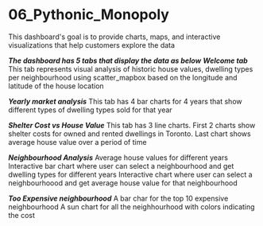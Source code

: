 # 06_Pythonic_Monopoly
This dashboard's goal is to provide charts, maps, and interactive visualizations that help customers explore the data 

***The dashboard has 5 tabs that display the data as below***
***Welcome tab*** 
This tab represents visual analysis of historic house values, dwelling types per neighbourhood using scatter_mapbox based on the longitude and latitude of the house location

***Yearly market analysis*** 
This tab has 4 bar charts for 4 years that show different types of dwelling types sold for that year

***Shelter Cost vs House Value*** 
This tab has 3 line charts. First 2 charts show shelter costs for owned and rented dwellings in Toronto. Last chart shows average house value over a period of time

***Neighbourhood Analysis***
Average house values for different years
Interactive bar chart where user can select a neighbourhood and get dwelling types for different years
Interactive chart where user can select a neighbourhoood and get average house value for that neighbourhood

***Too Expensive neighbourhood***
A bar char for the top 10 expensive neighbourhood
A sun chart for all the neighhourhood with colors indicating the cost 


